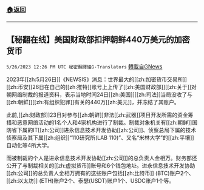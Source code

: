 ###  [:house:返回](README.md)
---


## 【秘翻在线】美国财政部扣押朝鲜440万美元的加密货币
`5/26/2023 12:26 PM UTC 秘密翻譯組G-Translators` [轉載自GNews](https://gnews.org/articles/1333342)

2023年[[zh:5月26日]]《NEWSIS》消息：世界最大的[[zh:加密货币交易所]][[zh:币安]]26日在自己的[[zh:推特]]账号上上传了[[zh:美国财政部]][[zh:关于]]对朝网络制裁的报道资料，表示当地时间24日[[zh:美国]][[zh:司法]]当局没收了与[[zh:朝鲜]][[zh:有组织犯罪]]有关的440万[[zh:美元]]，并冻结了其账户。  
  
此前,[[zh:财政部]]23日对参与[[zh:朝鲜]]非法[[zh:武器]]项目开发所需的资金筹措和恶意网络活动的1名个人和4家机构进行了制裁。制裁对象机关有[[zh:朝鲜]]国防省下属的IT[[zh:公司]]进永信息技术开发协助[[zh:公司]]、侦察总局下属的技术侦察局及其下属[[zh:组织]]“110研究所(LAB 110)”、又名“米林大学”的[[zh:平壤]]自动化等4所大学。  
  
而被制裁的个人是进永信息技术开发协助[[zh:公司]]的总负责人金相万。财务部还公开了与制裁相关的[[zh:虚拟货币]]账号和6个钱包地址。进永信息技术开发协助[[zh:公司]]的总负责人金相万拥有的这些账户包括[[zh:比特币]] (BTC)账户2个、[[zh:以太坊]] (ETH)账户2个、泰瑟(USDT)账户1个、USDC账户1个等。

